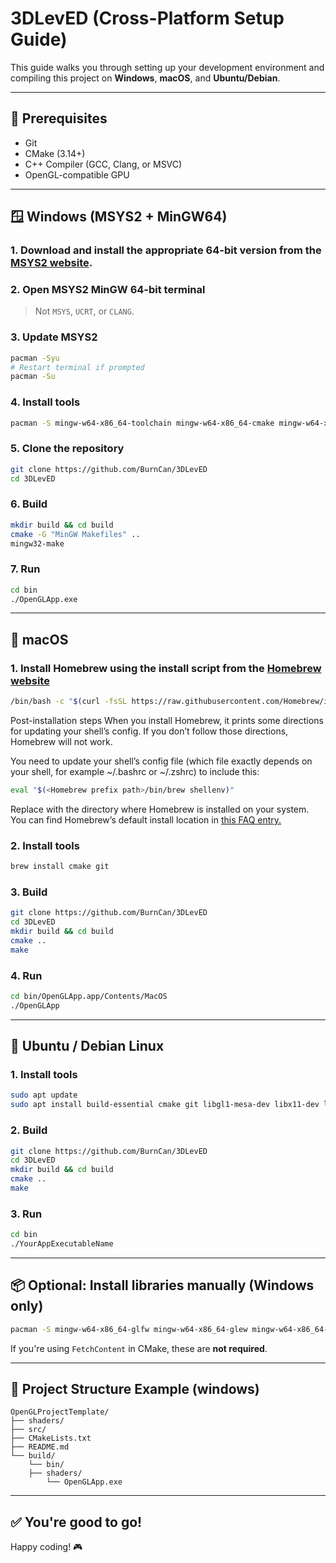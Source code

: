 
# 3DLevED (Cross-Platform Setup Guide)

This guide walks you through setting up your development environment and compiling this project on **Windows**, **macOS**, and **Ubuntu/Debian**.

---

## 🧰 Prerequisites

- Git
- CMake (3.14+)
- C++ Compiler (GCC, Clang, or MSVC)
- OpenGL-compatible GPU

---

## 🪟 Windows (MSYS2 + MinGW64)

### 1. Download and install the appropriate 64-bit version from the [MSYS2 website](https://www.msys2.org). 


### 2. Open MSYS2 MinGW 64-bit terminal

> Not `MSYS`, `UCRT`, or `CLANG`.

### 3. Update MSYS2

```bash
pacman -Syu
# Restart terminal if prompted
pacman -Su
```

### 4. Install tools

```bash
pacman -S mingw-w64-x86_64-toolchain mingw-w64-x86_64-cmake mingw-w64-x86_64-make git
```

### 5. Clone the repository

```bash
git clone https://github.com/BurnCan/3DLevED
cd 3DLevED
```

### 6. Build

```bash
mkdir build && cd build
cmake -G "MinGW Makefiles" ..
mingw32-make
```

### 7. Run

```bash
cd bin
./OpenGLApp.exe
```

---

## 🍏 macOS

### 1. Install Homebrew using the install script from the [Homebrew website](https://brew.sh)

```bash
/bin/bash -c "$(curl -fsSL https://raw.githubusercontent.com/Homebrew/install/HEAD/install.sh)"
```
Post-installation steps
When you install Homebrew, it prints some directions for updating your shell’s config. If you don’t follow those directions, Homebrew will not work.

You need to update your shell’s config file (which file exactly depends on your shell, for example ~/.bashrc or ~/.zshrc) to include this:
```bash
eval "$(<Homebrew prefix path>/bin/brew shellenv)"
```
Replace <Homebrew prefix path> with the directory where Homebrew is installed on your system. You can find Homebrew’s default install location in [this FAQ entry.](https://docs.brew.sh/FAQ#why-should-i-install-homebrew-in-the-default-location) 


### 2. Install tools

```bash
brew install cmake git
```

### 3. Build

```bash
git clone https://github.com/BurnCan/3DLevED
cd 3DLevED
mkdir build && cd build
cmake ..
make
```

### 4. Run

```bash
cd bin/OpenGLApp.app/Contents/MacOS
./OpenGLApp

```

---

## 🐧 Ubuntu / Debian Linux

### 1. Install tools

```bash
sudo apt update
sudo apt install build-essential cmake git libgl1-mesa-dev libx11-dev libxi-dev libxrandr-dev libxinerama-dev libxcursor-dev
```

### 2. Build

```bash
git clone https://github.com/BurnCan/3DLevED
cd 3DLevED
mkdir build && cd build
cmake ..
make
```

### 3. Run

```bash
cd bin
./YourAppExecutableName
```

---

## 📦 Optional: Install libraries manually (Windows only)

```bash
pacman -S mingw-w64-x86_64-glfw mingw-w64-x86_64-glew mingw-w64-x86_64-glm mingw-w64-x86_64-imgui
```

If you're using `FetchContent` in CMake, these are **not required**.

---

## 📁 Project Structure Example (windows)

```
OpenGLProjectTemplate/
├── shaders/
├── src/
├── CMakeLists.txt
├── README.md
└── build/
    └── bin/
	├── shaders/
        └── OpenGLApp.exe
```

---

## ✅ You're good to go!

Happy coding! 🎮
